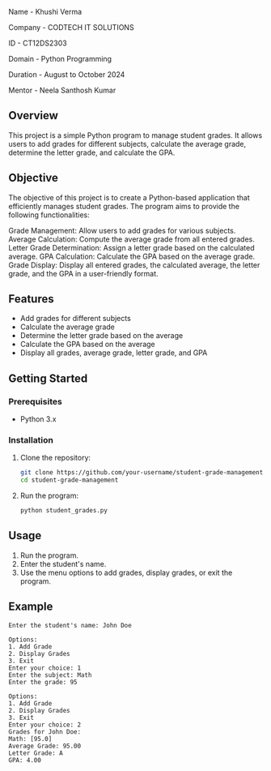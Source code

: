 Name - Khushi Verma

Company - CODTECH IT SOLUTIONS

ID - CT12DS2303

Domain - Python Programming

Duration - August to October 2024

Mentor - Neela Santhosh Kumar

## Overview

This project is a simple Python program to manage student grades. It allows users to add grades for different subjects, calculate the average grade, determine the letter grade, and calculate the GPA.

## Objective

The objective of this project is to create a Python-based application that efficiently manages student grades. The program aims to provide the following functionalities:

Grade Management: Allow users to add grades for various subjects.
Average Calculation: Compute the average grade from all entered grades.
Letter Grade Determination: Assign a letter grade based on the calculated average.
GPA Calculation: Calculate the GPA based on the average grade.
Grade Display: Display all entered grades, the calculated average, the letter grade, and the GPA in a user-friendly format.


## Features

- Add grades for different subjects
- Calculate the average grade
- Determine the letter grade based on the average
- Calculate the GPA based on the average
- Display all grades, average grade, letter grade, and GPA

## Getting Started

### Prerequisites

- Python 3.x

### Installation

1. Clone the repository:
    ```bash
    git clone https://github.com/your-username/student-grade-management.git
    cd student-grade-management
    ```

2. Run the program:
    ```bash
    python student_grades.py
    ```

## Usage

1. Run the program.
2. Enter the student's name.
3. Use the menu options to add grades, display grades, or exit the program.

## Example

```plaintext
Enter the student's name: John Doe

Options:
1. Add Grade
2. Display Grades
3. Exit
Enter your choice: 1
Enter the subject: Math
Enter the grade: 95

Options:
1. Add Grade
2. Display Grades
3. Exit
Enter your choice: 2
Grades for John Doe:
Math: [95.0]
Average Grade: 95.00
Letter Grade: A
GPA: 4.00
